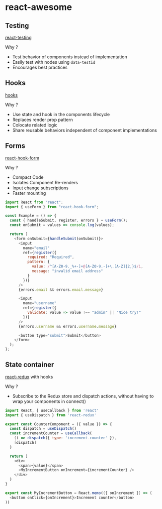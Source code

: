 # react-awesome


## Testing

[react-testing](https://testing-library.com/docs/react-testing-library/intro)

Why ? 

- Test behavior of components instead of implementation
- Easily test with nodes using `data-testid`
- Encourages best practices

## Hooks 

[hooks](https://reactjs.org/docs/hooks-intro.html)

Why ? 

- Use state and hook in the components lifecycle
- Replaces render prop pattern 
- Colocate related logic
- Share reusable behaviors independent of component implementations


## Forms 

[react-hook-form](https://react-hook-form.com/)

Why ? 

- Compact Code
- Isolates Component Re-renders
- Input change subscriptions
- Faster mounting

```javascript
import React from "react";
import { useForm } from "react-hook-form";

const Example = () => {
  const { handleSubmit, register, errors } = useForm();
  const onSubmit = values => console.log(values);

  return (
    <form onSubmit={handleSubmit(onSubmit)}>
      <input
        name="email"
        ref={register({
          required: "Required",
          pattern: {
            value: /^[A-Z0-9._%+-]+@[A-Z0-9.-]+\.[A-Z]{2,}$/i,
            message: "invalid email address"
          }
        })}
      />
      {errors.email && errors.email.message}

      <input
        name="username"
        ref={register({
          validate: value => value !== "admin" || "Nice try!"
        })}
      />
      {errors.username && errors.username.message}

      <button type="submit">Submit</button>
    </form>
  );
};
```

## State container

[react-redux](https://react-redux.js.org/api/hooks) with hooks

Why ? 


- Subscribe to the Redux store and dispatch actions, without having to wrap your components in connect()

```javascript
import React, { useCallback } from 'react'
import { useDispatch } from 'react-redux'

export const CounterComponent = ({ value }) => {
  const dispatch = useDispatch()
  const incrementCounter = useCallback(
    () => dispatch({ type: 'increment-counter' }),
    [dispatch]
  )

  return (
    <div>
      <span>{value}</span>
      <MyIncrementButton onIncrement={incrementCounter} />
    </div>
  )
}

export const MyIncrementButton = React.memo(({ onIncrement }) => (
  <button onClick={onIncrement}>Increment counter</button>
))
```

